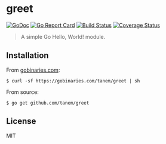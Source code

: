 # greet

[![GoDoc](https://img.shields.io/badge/godoc-reference-5875b0?style=flat-square)](https://godoc.org/github.com/tanem/greet)
[![Go Report Card](https://goreportcard.com/badge/github.com/tanem/greet?style=flat-square)](https://goreportcard.com/report/github.com/tanem/greet)
[![Build Status](https://img.shields.io/travis/tanem/greet/master.svg?style=flat-square)](https://travis-ci.org/tanem/greet)
[![Coverage Status](https://img.shields.io/codecov/c/github/tanem/greet.svg?style=flat-square)](https://codecov.io/gh/tanem/greet)

> A simple Go Hello, World! module.

## Installation

From [gobinaries.com](https://gobinaries.com):

```
$ curl -sf https://gobinaries.com/tanem/greet | sh
```

From source:

```
$ go get github.com/tanem/greet
```

## License

MIT